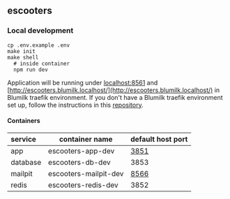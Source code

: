 ## escooters

### Local development
```
cp .env.example .env
make init
make shell
  # inside container
  npm run dev
```
Application will be running under [localhost:8561](localhost:3851) and [http://escooters.blumilk.localhost/](http://escooters.blumilk.localhost/) in Blumilk traefik environment. If you don't have a Blumilk traefik environment set up, follow the instructions in this [repository](https://github.com/blumilksoftware/environment).

#### Containers

| service  | container name               | default host port             |
|:---------|------------------------------|-------------------------------|
| app      | escooters-app-dev     | [3851](http://localhost:3851) |
| database | escooters-db-dev      | 3853                          |
| mailpit  | escooters-mailpit-dev | [8566](http://localhost:3856) |
| redis    | escooters-redis-dev   | 3852                          |
